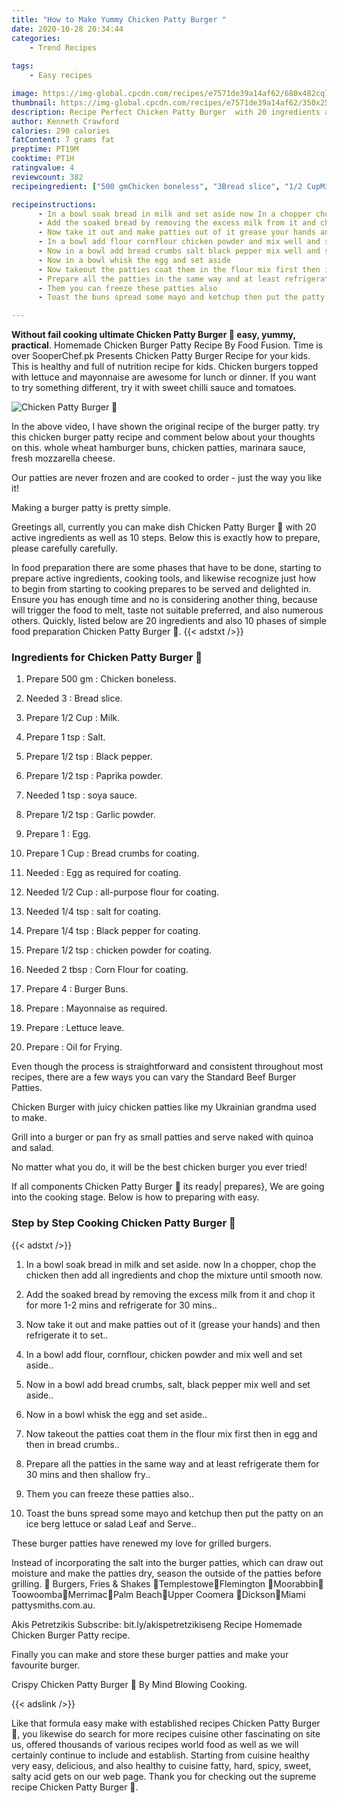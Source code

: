 ```yaml
---
title: "How to Make Yummy Chicken Patty Burger "
date: 2020-10-28 20:34:44
categories:
    - Trend Recipes
    
tags:
    - Easy recipes

image: https://img-global.cpcdn.com/recipes/e7571de39a14af62/680x482cq70/chicken-patty-burger-🍔-recipe-main-photo.jpg
thumbnail: https://img-global.cpcdn.com/recipes/e7571de39a14af62/350x250cq70/chicken-patty-burger-🍔-recipe-main-photo.jpg
description: Recipe Perfect Chicken Patty Burger  with 20 ingredients and 10 stages of easy cooking.
author: Kenneth Crawford
calories: 290 calories
fatContent: 7 grams fat
preptime: PT19M
cooktime: PT1H
ratingvalue: 4
reviewcount: 382
recipeingredient: ["500 gmChicken boneless", "3Bread slice", "1/2 CupMilk", "1 tspSalt", "1/2 tspBlack pepper", "1/2 tspPaprika powder", "1 tspsoya sauce", "1/2 tspGarlic powder", "1Egg", "1 CupBread crumbs for coating", "Egg as required for coating", "1/2 Cupallpurpose flour for coating", "1/4 tspsalt for coating", "1/4 tspBlack pepper for coating", "1/2 tspchicken powder for coating", "2 tbspCorn Flour for coating", "4Burger Buns", "Mayonnaise as required", "Lettuce leave", "Oil for Frying"]

recipeinstructions: 
      - In a bowl soak bread in milk and set aside now In a chopper chop the chicken then add all ingredients and chop the mixture until smooth now 
      - Add the soaked bread by removing the excess milk from it and chop it for more 12 mins and refrigerate for 30 mins 
      - Now take it out and make patties out of it grease your hands and then refrigerate it to set 
      - In a bowl add flour cornflour chicken powder and mix well and set aside 
      - Now in a bowl add bread crumbs salt black pepper mix well and set aside 
      - Now in a bowl whisk the egg and set aside 
      - Now takeout the patties coat them in the flour mix first then in egg and then in bread crumbs 
      - Prepare all the patties in the same way and at least refrigerate them for 30 mins and then shallow fry 
      - Them you can freeze these patties also 
      - Toast the buns spread some mayo and ketchup then put the patty on an ice berg lettuce or salad Leaf and Serve

---
```




**Without fail cooking ultimate Chicken Patty Burger 🍔 easy, yummy, practical**. Homemade Chicken Burger Patty Recipe By Food Fusion. Time is over SooperChef.pk Presents Chicken Patty Burger Recipe for your kids. This is healthy and full of nutrition recipe for kids. Chicken burgers topped with lettuce and mayonnaise are awesome for lunch or dinner. If you want to try something different, try it with sweet chilli sauce and tomatoes.


![Chicken Patty Burger 🍔](https://img-global.cpcdn.com/recipes/e7571de39a14af62/680x482cq70/chicken-patty-burger-🍔-recipe-main-photo.jpg "Chicken Patty Burger 🍔")



In the above video, I have shown the original recipe of the burger patty. try this chicken burger patty recipe and comment below about your thoughts on this. whole wheat hamburger buns, chicken patties, marinara sauce, fresh mozzarella cheese.

Our patties are never frozen and are cooked to order - just the way you like it!

Making a burger patty is pretty simple.


Greetings all, currently you can make dish Chicken Patty Burger 🍔 with 20 active ingredients as well as 10 steps. Below this is exactly how to prepare, please carefully carefully.

In food preparation there are some phases that have to be done, starting to prepare active ingredients, cooking tools, and likewise recognize just how to begin from starting to cooking prepares to be served and delighted in. Ensure you has enough time and no is considering another thing, because will trigger the food to melt, taste not suitable preferred, and also numerous others. Quickly, listed below are 20 ingredients and also 10 phases of simple food preparation Chicken Patty Burger 🍔.
{{< adstxt />}}

### Ingredients for Chicken Patty Burger 🍔


1. Prepare 500 gm : Chicken boneless.

1. Needed 3 : Bread slice.

1. Prepare 1/2 Cup : Milk.

1. Prepare 1 tsp : Salt.

1. Prepare 1/2 tsp : Black pepper.

1. Prepare 1/2 tsp : Paprika powder.

1. Needed 1 tsp : soya sauce.

1. Prepare 1/2 tsp : Garlic powder.

1. Prepare 1 : Egg.

1. Prepare 1 Cup : Bread crumbs for coating.

1. Needed  : Egg as required for coating.

1. Needed 1/2 Cup : all-purpose flour for coating.

1. Needed 1/4 tsp : salt for coating.

1. Prepare 1/4 tsp : Black pepper for coating.

1. Prepare 1/2 tsp : chicken powder for coating.

1. Needed 2 tbsp : Corn Flour for coating.

1. Prepare 4 : Burger Buns.

1. Prepare  : Mayonnaise as required.

1. Prepare  : Lettuce leave.

1. Prepare  : Oil for Frying.


Even though the process is straightforward and consistent throughout most recipes, there are a few ways you can vary the Standard Beef Burger Patties.

Chicken Burger with juicy chicken patties like my Ukrainian grandma used to make.

Grill into a burger or pan fry as small patties and serve naked with quinoa and salad.

No matter what you do, it will be the best chicken burger you ever tried!


If all components Chicken Patty Burger 🍔 its ready| prepares}, We are going into the cooking stage. Below is how to preparing with easy.

### Step by Step Cooking Chicken Patty Burger 🍔

{{< adstxt />}}


1. In a bowl soak bread in milk and set aside. now In a chopper, chop the chicken then add all ingredients and chop the mixture until smooth now.



1. Add the soaked bread by removing the excess milk from it and chop it for more 1-2 mins and refrigerate for 30 mins..



1. Now take it out and make patties out of it (grease your hands) and then refrigerate it to set..



1. In a bowl add flour, cornflour, chicken powder and mix well and set aside..



1. Now in a bowl add bread crumbs, salt, black pepper mix well and set aside..



1. Now in a bowl whisk the egg and set aside..



1. Now takeout the patties coat them in the flour mix first then in egg and then in bread crumbs..



1. Prepare all the patties in the same way and at least refrigerate them for 30 mins and then shallow fry..



1. Them you can freeze these patties also..



1. Toast the buns spread some mayo and ketchup then put the patty on an ice berg lettuce or salad Leaf and Serve..




These burger patties have renewed my love for grilled burgers.

Instead of incorporating the salt into the burger patties, which can draw out moisture and make the patties dry, season the outside of the patties before grilling. 🍔 Burgers, Fries &amp; Shakes 📍Templestowe📍Flemington 📍Moorabbin📍Toowoomba📍Merrimac📍Palm Beach📍Upper Coomera 📍Dickson📍Miami pattysmiths.com.au.

Akis Petretzikis Subscribe: bit.ly/akispetretzikiseng Recipe Homemade Chicken Burger Patty recipe.

Finally you can make and store these burger patties and make your favourite burger.

Crispy Chicken Patty Burger 🍔 By Mind Blowing Cooking.


{{< adslink />}}

Like that formula easy make with established recipes Chicken Patty Burger 🍔, you likewise do search for more recipes cuisine other fascinating on site us, offered thousands of various recipes world food as well as we will certainly continue to include and establish. Starting from cuisine healthy very easy, delicious, and also healthy to cuisine fatty, hard, spicy, sweet, salty acid gets on our web page. Thank you for checking out the supreme recipe Chicken Patty Burger 🍔.
